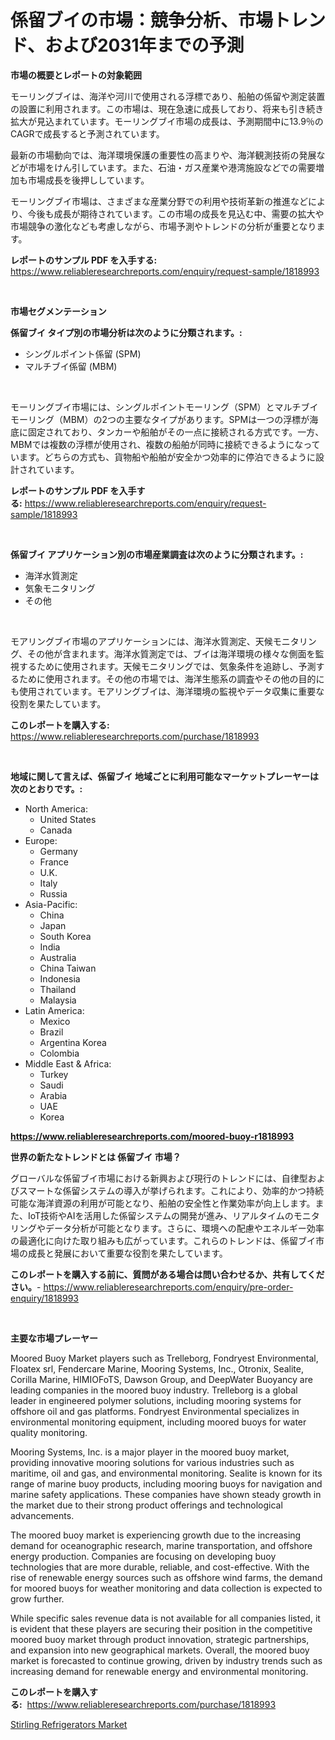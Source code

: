 <p><h1>係留ブイの市場：競争分析、市場トレンド、および2031年までの予測</h1></p><p><strong>市場の概要とレポートの対象範囲</strong></p>
<p><p>モーリングブイは、海洋や河川で使用される浮標であり、船舶の係留や測定装置の設置に利用されます。この市場は、現在急速に成長しており、将来も引き続き拡大が見込まれています。モーリングブイ市場の成長は、予測期間中に13.9％のCAGRで成長すると予測されています。</p><p>最新の市場動向では、海洋環境保護の重要性の高まりや、海洋観測技術の発展などが市場をけん引しています。また、石油・ガス産業や港湾施設などでの需要増加も市場成長を後押ししています。</p><p>モーリングブイ市場は、さまざまな産業分野での利用や技術革新の推進などにより、今後も成長が期待されています。この市場の成長を見込む中、需要の拡大や市場競争の激化なども考慮しながら、市場予測やトレンドの分析が重要となります。</p></p>
<p><strong>レポートのサンプル PDF を入手する:</strong> <a href="https://www.reliableresearchreports.com/enquiry/request-sample/1818993">https://www.reliableresearchreports.com/enquiry/request-sample/1818993</a></p>
<p>&nbsp;</p>
<p><strong>市場セグメンテーション</strong></p>
<p><strong>係留ブイ タイプ別の市場分析は次のように分類されます。:</strong></p>
<p><ul><li>シングルポイント係留 (SPM)</li><li>マルチブイ係留 (MBM)</li></ul></p>
<p>&nbsp;</p>
<p><p>モーリングブイ市場には、シングルポイントモーリング（SPM）とマルチブイモーリング（MBM）の2つの主要なタイプがあります。SPMは一つの浮標が海底に固定されており、タンカーや船舶がその一点に接続される方式です。一方、MBMでは複数の浮標が使用され、複数の船舶が同時に接続できるようになっています。どちらの方式も、貨物船や船舶が安全かつ効率的に停泊できるように設計されています。</p></p>
<p><strong>レポートのサンプル PDF を入手する:</strong>&nbsp;<a href="https://www.reliableresearchreports.com/enquiry/request-sample/1818993">https://www.reliableresearchreports.com/enquiry/request-sample/1818993</a></p>
<p>&nbsp;</p>
<p><strong> 係留ブイ アプリケーション別の市場産業調査は次のように分類されます。:</strong></p>
<p><ul><li>海洋水質測定</li><li>気象モニタリング</li><li>その他</li></ul></p>
<p>&nbsp;</p>
<p><p>モアリングブイ市場のアプリケーションには、海洋水質測定、天候モニタリング、その他が含まれます。海洋水質測定では、ブイは海洋環境の様々な側面を監視するために使用されます。天候モニタリングでは、気象条件を追跡し、予測するために使用されます。その他の市場では、海洋生態系の調査やその他の目的にも使用されています。モアリングブイは、海洋環境の監視やデータ収集に重要な役割を果たしています。</p></p>
<p><strong>このレポートを購入する:</strong>&nbsp; <a href="https://www.reliableresearchreports.com/purchase/1818993">https://www.reliableresearchreports.com/purchase/1818993</a></p>
<p>&nbsp;</p>
<p><strong>地域に関して言えば、係留ブイ 地域ごとに利用可能なマーケットプレーヤーは次のとおりです。:</strong></p>
<p><ul>
    <li>
        North America:
        <ul>
            <li>United States</li>
            <li>Canada</li>
        </ul>
    </li>
    <li>
        Europe:
        <ul>
            <li>Germany</li>
            <li>France</li>
            <li>U.K.</li>
            <li>Italy</li>
            <li>Russia</li>
        </ul>
    </li>
    <li>
        Asia-Pacific:
        <ul>
            <li>China</li>
            <li>Japan</li>
            <li>South Korea</li>
            <li>India</li>
            <li>Australia</li>
            <li>China Taiwan</li>
            <li>Indonesia</li>
            <li>Thailand</li>
            <li>Malaysia</li>
        </ul>
    </li>
    <li>
        Latin America:
        <ul>
            <li>Mexico</li>
            <li>Brazil</li>
            <li>Argentina Korea</li>
            <li>Colombia</li>
        </ul>
    </li>
    <li>
        Middle East & Africa:
        <ul>
            <li>Turkey</li>
            <li>Saudi</li>
            <li>Arabia</li>
            <li>UAE</li>
            <li>Korea</li>
        </ul>
    </li>
    </ul></p>
<p><strong><a href="https://www.reliableresearchreports.com/moored-buoy-r1818993">https://www.reliableresearchreports.com/moored-buoy-r1818993</a></strong>&nbsp;</p>
<p><strong>世界の新たなトレンドとは 係留ブイ 市場？</strong></p>
<p><p>グローバルな係留ブイ市場における新興および現行のトレンドには、自律型およびスマートな係留システムの導入が挙げられます。これにより、効率的かつ持続可能な海洋資源の利用が可能となり、船舶の安全性と作業効率が向上します。また、IoT技術やAIを活用した係留システムの開発が進み、リアルタイムのモニタリングやデータ分析が可能となります。さらに、環境への配慮やエネルギー効率の最適化に向けた取り組みも広がっています。これらのトレンドは、係留ブイ市場の成長と発展において重要な役割を果たしています。</p></p>
<p><strong>このレポートを購入する前に、質問がある場合は問い合わせるか、共有してください。</strong>- <a href="https://www.reliableresearchreports.com/enquiry/pre-order-enquiry/1818993">https://www.reliableresearchreports.com/enquiry/pre-order-enquiry/1818993</a></p>
<p>&nbsp;</p>
<p><strong>主要な市場プレーヤー</strong></p>
<p><p>Moored Buoy Market players such as Trelleborg, Fondryest Environmental, Floatex srl, Fendercare Marine, Mooring Systems, Inc., Otronix, Sealite, Corilla Marine, HIMIOFoTS, Dawson Group, and DeepWater Buoyancy are leading companies in the moored buoy industry. Trelleborg is a global leader in engineered polymer solutions, including mooring systems for offshore oil and gas platforms. Fondryest Environmental specializes in environmental monitoring equipment, including moored buoys for water quality monitoring.</p><p>Mooring Systems, Inc. is a major player in the moored buoy market, providing innovative mooring solutions for various industries such as maritime, oil and gas, and environmental monitoring. Sealite is known for its range of marine buoy products, including mooring buoys for navigation and marine safety applications. These companies have shown steady growth in the market due to their strong product offerings and technological advancements.</p><p>The moored buoy market is experiencing growth due to the increasing demand for oceanographic research, marine transportation, and offshore energy production. Companies are focusing on developing buoy technologies that are more durable, reliable, and cost-effective. With the rise of renewable energy sources such as offshore wind farms, the demand for moored buoys for weather monitoring and data collection is expected to grow further.</p><p>While specific sales revenue data is not available for all companies listed, it is evident that these players are securing their position in the competitive moored buoy market through product innovation, strategic partnerships, and expansion into new geographical markets. Overall, the moored buoy market is forecasted to continue growing, driven by industry trends such as increasing demand for renewable energy and environmental monitoring.</p></p>
<p><strong>このレポートを購入する:</strong>&nbsp;&nbsp;<a href="https://www.reliableresearchreports.com/purchase/1818993">https://www.reliableresearchreports.com/purchase/1818993</a></p>
<p><p><a href="https://github.com/Angelnienowdseej3e45z3p8c/Market-Research-Report-List-2/blob/main/stirling-refrigerators-market.md">Stirling Refrigerators Market</a></p></p>